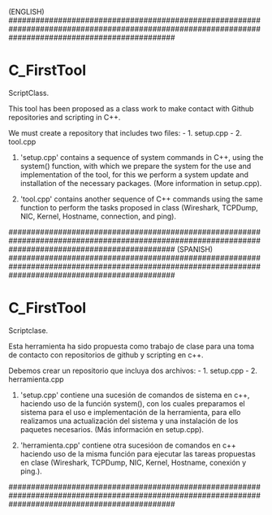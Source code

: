 (ENGLISH)
#####################################################################################################################################################
# C_FirstTool
ScriptClass.

This tool has been proposed as a class work to make contact with Github repositories
and scripting in C++.

We must create a repository that includes two files:
    -  1. setup.cpp
    -  2. tool.cpp
   
  
1. 'setup.cpp' contains a sequence of system commands in C++, using the system() function, 
   with which we prepare the system for the use and implementation of the tool, for this we perform a system update 
   and installation of the necessary packages. (More information in setup.cpp).
   
2. 'tool.cpp' contains another sequence of C++ commands using the same function to perform 
   the tasks proposed in class (Wireshark, TCPDump, NIC, Kernel, Hostname, connection, and ping).   
   
#####################################################################################################################################################
(SPANISH)
#####################################################################################################################################################
# C_FirstTool
Scriptclase.

Esta herramienta ha sido propuesta como trabajo de clase para una toma de contacto con repositorios de github
y scripting en c++.

Debemos crear un repositorio que incluya dos archivos:
    -   1. setup.cpp
    -   2. herramienta.cpp
  

1. 'setup.cpp' contiene una sucesión de comandos de sistema en c++, haciendo uso de la función system(), con los
cuales preparamos el sistema para el uso e implementación de la herramienta, para ello realizamos una actualización
del sistema y una instalación de los paquetes necesarios. (Más información en setup.cpp).

2. 'herramienta.cpp' contiene otra sucesióon de comandos en c++ haciendo uso de la misma función para ejecutar las
tareas propuestas en clase (Wireshark, TCPDump, NIC, Kernel, Hostname, conexión y ping.).

#####################################################################################################################################################

